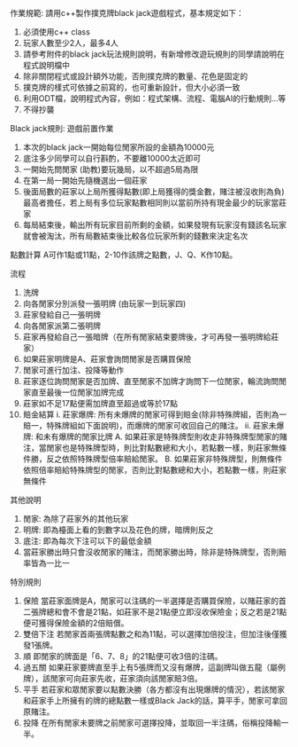 作業規範:
請用c++製作撲克牌black jack遊戲程式，基本規定如下：
1. 必須使用c++ class
2. 玩家人數至少2人，最多4人
3. 請參考附件的black jack玩法規則說明，有新增修改遊玩規則的同學請說明在程式說明檔中
4. 除非關閉程式或設計額外功能，否則撲克牌的數量、花色是固定的
5. 撲克牌的樣式可依據之前寫的，也可重新設計，但大小必須一致
6. 利用ODT檔，說明程式內容，例如：程式架構、流程、電腦AI的行動規則...等
7. 不得抄襲

Black jack規則:
遊戲前置作業
1.	本次的black jack一開始每位閒家所設的金額為10000元
2.	底注多少同學可以自行斟酌，不要離10000太近即可
3.	一開始先問閒家 (助教)要玩幾局，以不超過5局為限
4.	在第一局一開始先隨機選出一個莊家
5.	後面局數的莊家以上局所獲得點數(即上局獲得的獎金數，賭注被沒收則為負)最高者擔任，若上局有多位玩家點數相同則以當前所持有現金最少的玩家當莊家
6.	每局結束後，輸出所有玩家目前所剩的金額，如果發現有玩家沒有錢該名玩家就會被淘汰，所有局數結束後比較各位玩家所剩的錢數來決定名次

點數計算
A可作1點或11點，2-10作該牌之點數，J、Q、K作10點。

流程
1.	洗牌
2.	向各閒家分別派發一張明牌 (由玩家一到玩家四)
3.	莊家發給自己一張明牌
4.	向各閒家派第二張明牌
5.	莊家再發給自己一張暗牌（在所有閒家結束要牌後，才可再發一張明牌給莊家）
6.	如果莊家明牌是A、莊家會詢問閒家是否購買保險
7.	閒家可進行加注、投降等動作
8.	莊家逐位詢問閒家是否加牌、直至閒家不加牌才詢問下一位閒家，輪流詢問閒家直至最後一位閒家加牌完成
9.	莊家如不足17點便需加牌直至超過或等於17點
10.	賠金結算
i.	莊家爆牌: 所有未爆牌的閒家可得到賠金(除非特殊牌組，否則為一賠一，特殊牌組如下面說明)，而爆牌的閒家可收回自己的賭注。
ii.	莊家未爆牌: 和未有爆牌的閒家比牌
A.	如果莊家是特殊牌型則收走非特殊牌型閒家的賭注，當閒家也是特殊牌型時，則比對點數總和大小，若點數一樣，則莊家無條件勝，反之依照特殊牌型倍率賠給閒家。
B.	如果莊家非特殊牌型，則無條件依照倍率賠給特殊牌型的閒家，否則比對點數總和大小，若點數一樣，則莊家無條件

其他說明
1.	閒家: 為除了莊家外的其他玩家
2.	明牌: 即為檯面上看的到數字以及花色的牌，暗牌則反之
3.	底注: 即為每次下注可以下的最低金額
4.	當莊家勝出時只會沒收閒家的賭注，而閒家勝出時，除非是特殊牌型，否則賠率皆為一比一

特別規則

1. 保險
    當莊家面牌是A，閒家可以注碼的一半選擇是否購買保險，以賭莊家的首二張牌總和會不會是21點，如莊家不是21點便立即沒收保險金；反之若是21點便可獲得保險金額的2倍賠償。
2. 雙倍下注
    若閒家首兩張牌點數之和為11點，可以選擇加倍投注，但加注後僅獲發1張牌。
3. 順
    即閒家的牌面是「6、7、8」的21點便可收3倍的注碼。
4. 過五關
    如果莊家要牌直至手上有5張牌而又沒有爆牌，這副牌叫做五龍（屬例牌），該閒家可向莊家先收，莊家須向該閒家賠3倍。
5. 平手
    若莊家和眾閒家要以點數決勝（各方都沒有出現爆牌的情況），若該閒家和莊家手上所擁有的牌的總點數一樣或Black Jack的話，算平手，閒家可拿回原賭注。
6. 投降
    在所有閒家未要牌之前閒家可選擇投降，並取回一半注碼，俗稱投降輸一半。

